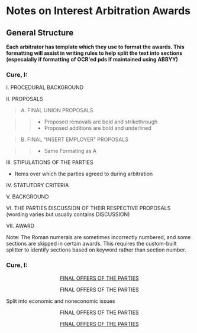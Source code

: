 # Notes on Interest Arbitration Awards

## General Structure

**Each arbitrator has template which they use to format the awards. This formatting will assist in writing rules to help split the text into sections (especaially if formatting of OCR'ed pds if maintained using ABBYY)**

### Cure, I:

I.  PROCEDURAL BACKGROUND

II.  PROPOSALS 

> A. FINAL UNION PROPOSALS

>> * Proposed removals are bold and strikethrough
>> * Proposed additions are bold and underlined

> B. FINAL "INSERT EMPLOYER" PROPOSALS

>> * Same Formating as A

III. STIPULATIONS OF THE PARTIES 

* Items over which the parties agreed to during arbitration

IV. STATUTORY CRITERIA

V. BACKGROUND

VI. THE PARTIES DISCUSSION OF THEIR RESPECTIVE PROPOSALS (wording varies but usually contains DISCUSSION)

VII. AWARD 

Note: The Roman numerals are sometimes incorrectly numbered, and some sections are skipped in certain awards. This requires the custom-built splitter to identify sections based on keyword rather than section number.

### Cure, I:

<p align=center><ins>FINAL OFFERS OF THE PARTIES</ins></p>


<p align=center>FINAL OFFERS OF THE PARTIES</p>

Split into economic and noneconomic issues


<p align=center>FINAL OFFERS OF THE PARTIES</p>

<p align=center><ins>FINAL OFFERS OF THE PARTIES</ins></p>
    
    
